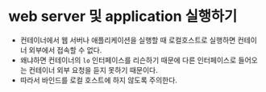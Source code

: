 # web server 및 application 실행하기
- 컨테이너에서 웹 서버나 애플리케이션을 실행할 때 로컬호스트로 실행하면 컨테이너 외부에서 접속할 수 없다.
- 왜냐하면 컨테이너의 `lo` 인터페이스를 리슨하기 때문에 다른 인터페이스로 들어오는 컨테이너 외부 요청을 듣지 못하기 때문이다.
- 따라서 바인드를 로컬 호스트에 하지 않도록 주의한다.
